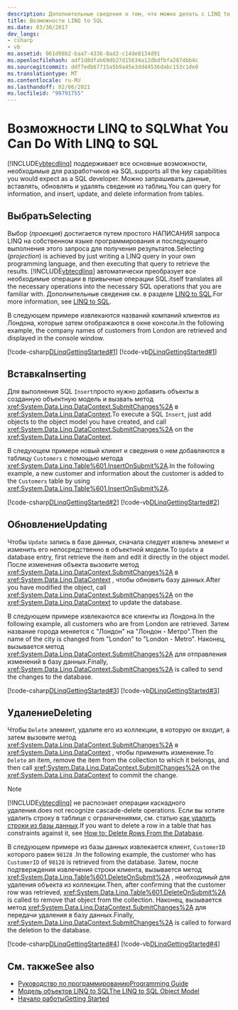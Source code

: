```yaml
---
description: Дополнительные сведения о том, что можно делать с LINQ to SQL
title: Возможности LINQ to SQL
ms.date: 03/30/2017
dev_langs:
- csharp
- vb
ms.assetid: 061d98b2-baa7-4336-8ad2-c14de8134d91
ms.openlocfilehash: adf1d8dfab69db27d15634a12dbdfbfa287dbb4c
ms.sourcegitcommit: ddf7edb67715a5b9a45e3dd44536dabc153c1de0
ms.translationtype: MT
ms.contentlocale: ru-RU
ms.lasthandoff: 02/06/2021
ms.locfileid: "99791755"
---
```

# <a name="what-you-can-do-with-linq-to-sql"></a><span data-ttu-id="cf52e-103">Возможности LINQ to SQL</span><span class="sxs-lookup"><span data-stu-id="cf52e-103">What You Can Do With LINQ to SQL</span></span>

[!INCLUDE[vbtecdlinq](../../../../../../includes/vbtecdlinq-md.md)] <span data-ttu-id="cf52e-104">поддерживает все основные возможности, необходимые для разработчиков на SQL.</span><span class="sxs-lookup"><span data-stu-id="cf52e-104">supports all the key capabilities you would expect as a SQL developer.</span></span> <span data-ttu-id="cf52e-105">Можно запрашивать данные, вставлять, обновлять и удалять сведения из таблиц.</span><span class="sxs-lookup"><span data-stu-id="cf52e-105">You can query for information, and insert, update, and delete information from tables.</span></span>  
  
## <a name="selecting"></a><span data-ttu-id="cf52e-106">Выбрать</span><span class="sxs-lookup"><span data-stu-id="cf52e-106">Selecting</span></span>  

 <span data-ttu-id="cf52e-107">Выбор (*проекция*) достигается путем простого НАПИСАНИЯ запроса LINQ на собственном языке программирования и последующего выполнения этого запроса для получения результатов.</span><span class="sxs-lookup"><span data-stu-id="cf52e-107">Selecting (*projection*) is achieved by just writing a LINQ query in your own programming language, and then executing that query to retrieve the results.</span></span> [!INCLUDE[vbtecdlinq](../../../../../../includes/vbtecdlinq-md.md)] <span data-ttu-id="cf52e-108">автоматически преобразует все необходимые операции в привычные операции SQL.</span><span class="sxs-lookup"><span data-stu-id="cf52e-108">itself translates all the necessary operations into the necessary SQL operations that you are familiar with.</span></span> <span data-ttu-id="cf52e-109">Дополнительные сведения см. в разделе [LINQ to SQL](index.md).</span><span class="sxs-lookup"><span data-stu-id="cf52e-109">For more information, see [LINQ to SQL](index.md).</span></span>  
  
 <span data-ttu-id="cf52e-110">В следующем примере извлекаются названий компаний клиентов из Лондона, которые затем отображаются в окне консоли.</span><span class="sxs-lookup"><span data-stu-id="cf52e-110">In the following example, the company names of customers from London are retrieved and displayed in the console window.</span></span>  
  
 [!code-csharp[DLinqGettingStarted#1](../../../../../../samples/snippets/csharp/VS_Snippets_Data/DLinqGettingStarted/cs/Program.cs#1)]
 [!code-vb[DLinqGettingStarted#1](../../../../../../samples/snippets/visualbasic/VS_Snippets_Data/DLinqGettingStarted/vb/Module1.vb#1)]  
  
## <a name="inserting"></a><span data-ttu-id="cf52e-111">Вставка</span><span class="sxs-lookup"><span data-stu-id="cf52e-111">Inserting</span></span>  

 <span data-ttu-id="cf52e-112">Для выполнения SQL `Insert`просто нужно добавить объекты в созданную объектную модель и вызвать метод <xref:System.Data.Linq.DataContext.SubmitChanges%2A> в <xref:System.Data.Linq.DataContext>.</span><span class="sxs-lookup"><span data-stu-id="cf52e-112">To execute a SQL `Insert`, just add objects to the object model you have created, and call <xref:System.Data.Linq.DataContext.SubmitChanges%2A> on the <xref:System.Data.Linq.DataContext>.</span></span>  
  
 <span data-ttu-id="cf52e-113">В следующем примере новый клиент и сведения о нем добавляются в таблицу `Customers` с помощью метода <xref:System.Data.Linq.Table%601.InsertOnSubmit%2A>.</span><span class="sxs-lookup"><span data-stu-id="cf52e-113">In the following example, a new customer and information about the customer is added to the `Customers` table by using <xref:System.Data.Linq.Table%601.InsertOnSubmit%2A>.</span></span>  
  
 [!code-csharp[DLinqGettingStarted#2](../../../../../../samples/snippets/csharp/VS_Snippets_Data/DLinqGettingStarted/cs/Program.cs#2)]
 [!code-vb[DLinqGettingStarted#2](../../../../../../samples/snippets/visualbasic/VS_Snippets_Data/DLinqGettingStarted/vb/Module1.vb#2)]  
  
## <a name="updating"></a><span data-ttu-id="cf52e-114">Обновление</span><span class="sxs-lookup"><span data-stu-id="cf52e-114">Updating</span></span>  

 <span data-ttu-id="cf52e-115">Чтобы `Update` запись в базе данных, сначала следует извлечь элемент и изменить его непосредственно в объектной модели.</span><span class="sxs-lookup"><span data-stu-id="cf52e-115">To `Update` a database entry, first retrieve the item and edit it directly in the object model.</span></span> <span data-ttu-id="cf52e-116">После изменения объекта вызовите метод <xref:System.Data.Linq.DataContext.SubmitChanges%2A> в <xref:System.Data.Linq.DataContext> , чтобы обновить базу данных.</span><span class="sxs-lookup"><span data-stu-id="cf52e-116">After you have modified the object, call <xref:System.Data.Linq.DataContext.SubmitChanges%2A> on the <xref:System.Data.Linq.DataContext> to update the database.</span></span>  
  
 <span data-ttu-id="cf52e-117">В следующем примере извлекаются все клиенты из Лондона.</span><span class="sxs-lookup"><span data-stu-id="cf52e-117">In the following example, all customers who are from London are retrieved.</span></span> <span data-ttu-id="cf52e-118">Затем название города меняется с "Лондон" на "Лондон - Метро".</span><span class="sxs-lookup"><span data-stu-id="cf52e-118">Then the name of the city is changed from "London" to "London - Metro".</span></span> <span data-ttu-id="cf52e-119">Наконец, вызывается метод <xref:System.Data.Linq.DataContext.SubmitChanges%2A> для отправления изменений в базу данных.</span><span class="sxs-lookup"><span data-stu-id="cf52e-119">Finally, <xref:System.Data.Linq.DataContext.SubmitChanges%2A> is called to send the changes to the database.</span></span>  
  
 [!code-csharp[DLinqGettingStarted#3](../../../../../../samples/snippets/csharp/VS_Snippets_Data/DLinqGettingStarted/cs/Program.cs#3)]
 [!code-vb[DLinqGettingStarted#3](../../../../../../samples/snippets/visualbasic/VS_Snippets_Data/DLinqGettingStarted/vb/Module1.vb#3)]  
  
## <a name="deleting"></a><span data-ttu-id="cf52e-120">Удаление</span><span class="sxs-lookup"><span data-stu-id="cf52e-120">Deleting</span></span>  

 <span data-ttu-id="cf52e-121">Чтобы `Delete` элемент, удалите его из коллекции, в которую он входит, а затем вызовите метод <xref:System.Data.Linq.DataContext.SubmitChanges%2A> в <xref:System.Data.Linq.DataContext> , чтобы применить изменение.</span><span class="sxs-lookup"><span data-stu-id="cf52e-121">To `Delete` an item, remove the item from the collection to which it belongs, and then call <xref:System.Data.Linq.DataContext.SubmitChanges%2A> on the <xref:System.Data.Linq.DataContext> to commit the change.</span></span>  
  
> [!NOTE]
> [!INCLUDE[vbtecdlinq](../../../../../../includes/vbtecdlinq-md.md)] <span data-ttu-id="cf52e-122">не распознает операции каскадного удаления.</span><span class="sxs-lookup"><span data-stu-id="cf52e-122">does not recognize cascade-delete operations.</span></span> <span data-ttu-id="cf52e-123">Если вы хотите удалить строку в таблице с ограничениями, см. статью [как удалить строки из базы данных](how-to-delete-rows-from-the-database.md).</span><span class="sxs-lookup"><span data-stu-id="cf52e-123">If you want to delete a row in a table that has constraints against it, see [How to: Delete Rows From the Database](how-to-delete-rows-from-the-database.md).</span></span>  
  
 <span data-ttu-id="cf52e-124">В следующем примере из базы данных извлекается клиент, `CustomerID` которого равен `98128` .</span><span class="sxs-lookup"><span data-stu-id="cf52e-124">In the following example, the customer who has `CustomerID` of `98128` is retrieved from the database.</span></span> <span data-ttu-id="cf52e-125">Затем, после подтверждения извлечения строки клиента, вызывается метод <xref:System.Data.Linq.Table%601.DeleteOnSubmit%2A> , необходимый для удаления объекта из коллекции.</span><span class="sxs-lookup"><span data-stu-id="cf52e-125">Then, after confirming that the customer row was retrieved, <xref:System.Data.Linq.Table%601.DeleteOnSubmit%2A> is called to remove that object from the collection.</span></span> <span data-ttu-id="cf52e-126">Наконец, вызывается метод <xref:System.Data.Linq.DataContext.SubmitChanges%2A> для передачи удаления в базу данных.</span><span class="sxs-lookup"><span data-stu-id="cf52e-126">Finally, <xref:System.Data.Linq.DataContext.SubmitChanges%2A> is called to forward the deletion to the database.</span></span>  
  
 [!code-csharp[DLinqGettingStarted#4](../../../../../../samples/snippets/csharp/VS_Snippets_Data/DLinqGettingStarted/cs/Program.cs#4)]
 [!code-vb[DLinqGettingStarted#4](../../../../../../samples/snippets/visualbasic/VS_Snippets_Data/DLinqGettingStarted/vb/Module1.vb#4)]  
  
## <a name="see-also"></a><span data-ttu-id="cf52e-127">См. также</span><span class="sxs-lookup"><span data-stu-id="cf52e-127">See also</span></span>

- [<span data-ttu-id="cf52e-128">Руководство по программированию</span><span class="sxs-lookup"><span data-stu-id="cf52e-128">Programming Guide</span></span>](programming-guide.md)
- [<span data-ttu-id="cf52e-129">Модель объектов LINQ to SQL</span><span class="sxs-lookup"><span data-stu-id="cf52e-129">The LINQ to SQL Object Model</span></span>](the-linq-to-sql-object-model.md)
- [<span data-ttu-id="cf52e-130">Начало работы</span><span class="sxs-lookup"><span data-stu-id="cf52e-130">Getting Started</span></span>](getting-started.md)
